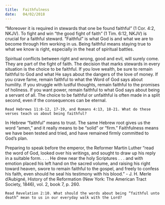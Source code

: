 ```yaml
---
title:  Faithfulness
date:   04/02/2018
---
```


“Moreover it is required in stewards that one be found faithful” (1 Cor. 4:2, NKJV). To fight and win “the good fight of faith” (1 Tim. 6:12, NKJV) is crucial for a faithful steward. “Faithful” is what God is and what we are to become through Him working in us. Being faithful means staying true to what we know is right, especially in the heat of spiritual battles.

Spiritual conflicts between right and wrong, good and evil, will surely come. They are part of the fight of faith. The decision that marks stewards in every situation is the choice to be faithful. If you love wealth, be sure to remain faithful to God and what He says about the dangers of the love of money. If you crave fame, remain faithful to what the Word of God says about humility. If you struggle with lustful thoughts, remain faithful to the promises of holiness. If you want power, remain faithful to what God says about being a servant of all. The choice to be faithful or unfaithful is often made in a split second, even if the consequences can be eternal.

`Read Hebrews 11:8-12, 17-19, and Romans 4:13, 18-21. What do these verses teach us about being faithful?`

In Hebrew “faithful” means to trust. The same Hebrew root gives us the word “amen,” and it really means to be “solid” or “firm.” Faithfulness means we have been tested and tried, and have remained firmly committed to God’s plan.

Preparing to speak before the emperor, the Reformer Martin Luther “read the word of God, looked over his writings, and sought to draw up his reply in a suitable form. . . . He drew near the holy Scriptures . . . and with emotion placed his left hand on the sacred volume, and raising his right toward heaven, swore to remain faithful to the gospel, and freely to confess his faith, even should he seal his testimony with his blood.” - J. H. Merle d’Aubigné, History of the Reformation (New York: The American Tract Society, 1846), vol. 2, book 7, p. 260.

`Read Revelation 2:10. What should the words about being “faithful unto death” mean to us in our everyday walk with the Lord?`
